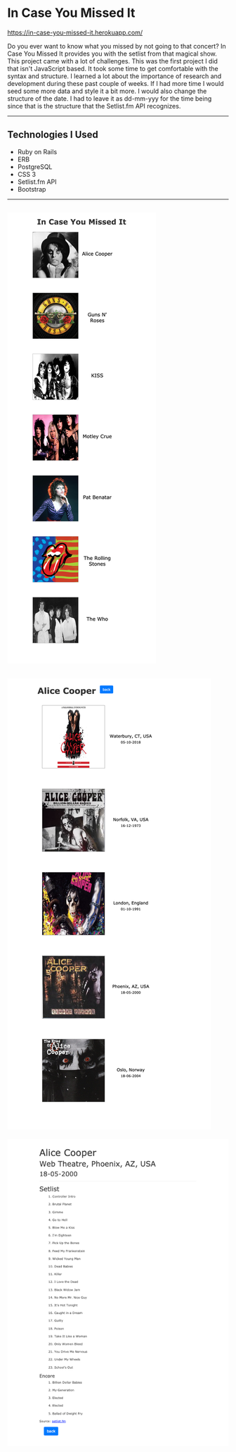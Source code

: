 # In Case You Missed It

https://in-case-you-missed-it.herokuapp.com/

Do you ever want to know what you missed by not going to that concert? In Case You Missed It provides you with the setlist from that magical show. This project came with a lot of challenges. This was the first project I did that isn't JavaScript based. It took some time to get comfortable with the syntax and structure. I learned a lot about the importance of research and development during these past couple of weeks. If I had more time I would seed some more data and style it a bit more. I would also change the structure of the date. I had to leave it as dd-mm-yyy for the time being since that is the structure that the Setlist.fm API recognizes.

---

## Technologies I Used

- Ruby on Rails
- ERB
- PostgreSQL
- CSS 3
- Setlist.fm API
- Bootstrap

---

## ![artists](app/assets/images/bands.png)

## ![shows](app/assets/images/shows.png)

![setlist](app/assets/images/setlist.png)
